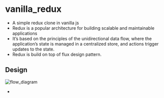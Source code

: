 # vanilla_redux

- A simple redux clone in vanilla js
- Redux is a popular architecture for building scalable and maintainable applications
- It’s based on the principles of the unidirectional data flow, where the application’s state is managed in a centralized store, and actions trigger updates to the state.
- Redux is build on top of flux design pattern.

## Design

![flow_diagram](https://miro.medium.com/v2/resize:fit:1400/format:webp/1*EV1KQifr5KwiupJ9q7tdxA.png)

-
